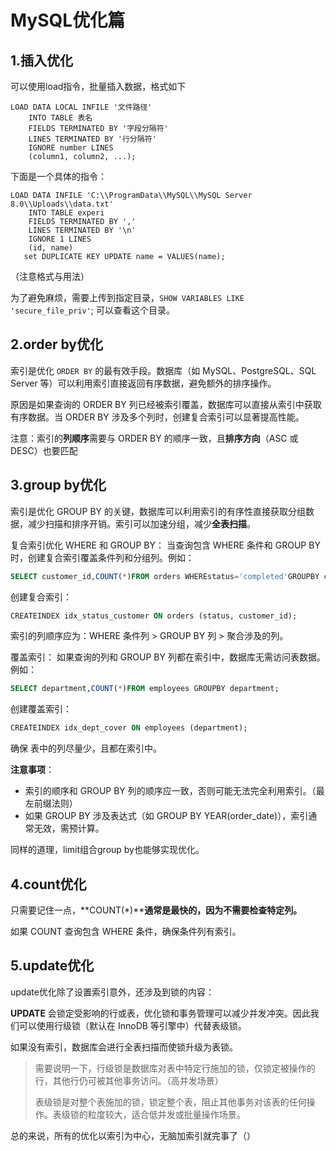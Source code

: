# MySQL优化篇

## 1.插入优化

可以使用load指令，批量插入数据，格式如下

```MySQL
LOAD DATA LOCAL INFILE '文件路径'
    INTO TABLE 表名
    FIELDS TERMINATED BY '字段分隔符'
    LINES TERMINATED BY '行分隔符'
    IGNORE number LINES
    (column1, column2, ...);
```

下面是一个具体的指令：

```MySQL
LOAD DATA INFILE 'C:\\ProgramData\\MySQL\\MySQL Server 8.0\\Uploads\\data.txt'
    INTO TABLE experi
    FIELDS TERMINATED BY ','
    LINES TERMINATED BY '\n'
    IGNORE 1 LINES
    (id, name)
   set DUPLICATE KEY UPDATE name = VALUES(name);

```

（注意格式与用法）

为了避免麻烦，需要上传到指定目录，`SHOW VARIABLES LIKE 'secure_file_priv'`; 可以查看这个目录。

## 2.order by优化

索引是优化 `ORDER BY` 的最有效手段。数据库（如 MySQL、PostgreSQL、SQL Server 等）可以利用索引直接返回有序数据，避免额外的排序操作。

原因是如果查询的 ORDER BY 列已经被索引覆盖，数据库可以直接从索引中获取有序数据。当 ORDER BY 涉及多个列时，创建复合索引可以显著提高性能。

注意：索引的**列顺序**需要与 ORDER BY 的顺序一致，且**排序方向**（ASC 或 DESC）也要匹配

## 3.group by优化

索引是优化 GROUP BY 的关键，数据库可以利用索引的有序性直接获取分组数据，减少扫描和排序开销。索引可以加速分组，减少**全表扫描**。

复合索引优化 WHERE 和 GROUP BY：
当查询包含 WHERE 条件和 GROUP BY 时，创建复合索引覆盖条件列和分组列。例如：

```sql
SELECT customer_id,COUNT(*)FROM orders WHEREstatus='completed'GROUPBY customer_id;
```

创建复合索引：

```sql
CREATEINDEX idx_status_customer ON orders (status, customer_id);
```

索引的列顺序应为：WHERE 条件列 > GROUP BY 列 > 聚合涉及的列。

覆盖索引：
如果查询的列和 GROUP BY 列都在索引中，数据库无需访问表数据。例如：

```sql
SELECT department,COUNT(*)FROM employees GROUPBY department;
```

创建覆盖索引：

```sql
CREATEINDEX idx_dept_cover ON employees (department);
```

确保 表中的列尽量少，且都在索引中。

**注意事项**：

* 索引的顺序和 GROUP BY 列的顺序应一致，否则可能无法完全利用索引。（最左前缀法则）
* 如果 GROUP BY 涉及表达式（如 GROUP BY YEAR(order_date)），索引通常无效，需预计算。

同样的道理，limit组合group by也能够实现优化。

## 4.count优化

只需要记住一点，**COUNT(*)****通常是最快的，因为不需要检查特定列。**

如果 COUNT 查询包含 WHERE 条件，确保条件列有索引。

## 5.update优化

update优化除了设置索引意外，还涉及到锁的内容：

**UPDATE** 会锁定受影响的行或表，优化锁和事务管理可以减少并发冲突。因此我们可以使用行级锁（默认在 InnoDB 等引擎中）代替表级锁。

如果没有索引，数据库会进行全表扫描而使锁升级为表锁。

> 需要说明一下，行级锁是数据库对表中特定行施加的锁，仅锁定被操作的行，其他行仍可被其他事务访问。（高并发场景）
>
> 表级锁是对整个表施加的锁，锁定整个表，阻止其他事务对该表的任何操作。表级锁的粒度较大，适合低并发或批量操作场景。

总的来说，所有的优化以索引为中心，无脑加索引就完事了（）
